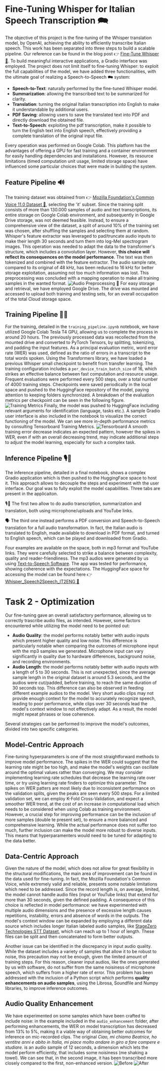 # Fine-Tuning Whisper for Italian Speech Transcription 🗪
The objective of this project is the fine-tuning of the Whisper translation model, by OpenAI, achieving the ability to efficiently transcribe Italian speech. This work has been separated into three steps to build a scalable pipeline.
Our reference can be found in the blog post 👉 [Fine-Tune Whisper 🤗](https://huggingface.co/blog/fine-tune-whisper). To build meaningful interactive applications, a Gradio interface was employed. 
The project does not limit itself to fine-tuning Whisper: to exploit the full capabilities of the model, we have added three functionalities, with the ultimate goal of realizing a 
Speech-to-Speech 🗪 system:
- **Speech-to-Text**: naturally performed by the fine-tuned Whisper model.
- **Summarization**: allowing the transcribed text to be summarized for clarity.
- **Translation**: turning the original Italian transcription into English to make it understandable by additional users.
- **PDF Saving**: allowing users to save the translated text into PDF and directly download the obtained file.
- **Text-to-Speech**: exploiting the pdf transcription, make it possible to turn the English text into English speech, effectively providing a complete translation of the original input file.

Every operation was performed on Google Colab. This platform has the advantages of offering a GPU for fast training and a container environment for easily handling dependencies and installations. However, its resource limitations (timed computation unit usage, limited storage space) have influenced some particular choices that were made in building the system.

## Feature Pipeline 🔊
The training dataset was obtained from 👉 [Mozilla Foundation's Common Voice 11.0 Dataset 🤗](https://huggingface.co/datasets/mozilla-foundation/common_voice_11_0/viewer/it), selecting the 'it' subset. Since the training split consists of more than 130.000 samples of audio and text transcriptions, its entire storage on Google Colab environment, and subsequently in Google Drive storage, was not deemed feasible. Instead, to ensure a comprehensive view of the dataset, a split of around 10% of the training set was chosen, after shuffling the samples and selecting them at random.
Whisper's feature extractor was leveraged to pad/truncate audio inputs to make their length 30 seconds and turn them into log-Mel spectrogram images. This operation was needed to adapt the data to the transformer's structure, which includes a convolution layer. However, **this choice will reflect its consequences on the model performance**. The text was then tokenized and combined with the feature extractor.
The audio sample rate, compared to its original of 48 kHz, has been reduced to 16 kHz for better storage exploitation, assuming not too much information was lost.
This preprocessing was concluded with a mapping operation to make all training samples in the wanted format. 
![Audio Preprocessing](img/afe.png)
💾 For easy storage and retrieval, we have employed Google Drive. The drive was mounted and accessed to upload both training and testing sets, for an overall occupation of the total Cloud storage space.

## Training Pipeline 🏋️‍♂️
For the training, detailed in the `training_pipeline.ipynb` notebook, we have utilized Google Colab Tesla T4 GPU, allowing us to complete the process in around 20 hours. The previously processed data was recollected from the mounted drive and converted to PyTorch Tensors, by splitting, tokenizing, and padding the input features. As a principal evaluation metric, word error rate (WER) was used, defined as the ratio of errors in a transcript to the total words spoken. Using the Transformers library, we have loaded a previous Whisper small checkpoint to benefit from transfer learning. The training configuration includes a `per_device_train_batch_size` of 16, which strikes an effective balance between fast computation and resource usage. Frequent evaluations were performed every 500 steps, over a total number of 4000 training steps. Checkpoints were saved periodically in the local space and pushed to the HuggingFace repository of the model, paying attention to keeping folders synchronized. A breakdown of the evaluation metrics per checkpoint can be seen in the following figure.
![Training Metrics](img/tm.png)
Finally, the model was pushed to HuggingFace including relevant arguments for identification (language, tasks etc.). A sample Gradio user interface is also included in the notebook to visualize the correct functioning of the model.
We can see more in-depth performance metrics by consulting Tensorboard Training Metrics. 
![Tensorboard](img/tensor.png) A smooth training error decrease indicates an expected pattern, however the spikes in WER, even if with an overall decreasing trend, may indicate additional steps to adjust the model learning, especially for such a complex task.

## Inference Pipeline 🎙️📝
The inference pipeline, detailed in a final notebook, shows a complex Gradio application which is then pushed to the HuggingFace space to host it. This approach allows to decouple the steps and experiment with the user interface. Our goal was to fully exploit the model capabilities. Three tabs are present in the applicaiton. 

🎙️📝 The first two allow to do audio transcription, summarization and translation, both using microphone/uploads and YouTube links. 

🗣 The third one instead performs a PDF conversion and Speech-to-Speech translation for a full audio transformation. In fact, the Italian audio is translated to English, made available to download in PDF format, and turned to English speech, which can be played and downloaded from Gradio. 

Four examples are available on the space, both in mp3 format and YouTube links. They were carefully selected to strike a balance between complexity, quality and reader-friendliness. The mp3 audios were generated by us using [Text-to-Speech Software](https://ttsmaker.com/).
The app was tested for performance, showing coherence with the expectations.
The HuggingFace space for accessing the model can be found here 👉 [Whisper_Speech2Speech_IT2ENG 🤗](https://huggingface.co/spaces/SaladSlayer00/Whisper_Speech2Speech_IT2ENG)

# Task 2 - Optimization
Our fine-tuning gave an overall satisfactory performance, allowing us to correctly trascribe audio files, as intended. However, some factors encountered while utilizing the model need to be pointed out:
- **Audio Quality**: the model performs notably better with audio inputs which present higher quality and low noise. This difference is particularly notable when comparing the outcomes of microphone input with the mp3 samples we generated. Microphone input can vary significantly in quality due to hardware differences, background noise, and recording environments.
- **Audio Length**: the model performs notably better with audio inputs with a length of 5 to 30 seconds. This is not unexpected, since the average sample length in the original dataset is around 5.3 seconds, and the audios were cut/padded, before training, to reach the same duration of 30 seconds top. This difference can also be observed in feeding different example audios to the model. Very short audio clips may not provide enough context for the model to accurately recognize speech, leading to poor performance, while clips over 30 seconds lead the model's context window to not effectively adapt. As a result, the model might repeat phrases or lose coherence.

Several strategies can be performed to improve the model's outcomes, divided into two specific categories.

## Model-Centric Approach
Fine-tuning hyperparameters is one of the most straightforward methods to improve model performance. The spikes in the WER could suggest that the learning rate might be too high, and make the model's weights can oscillate around the optimal values rather than converging. We may consider implementing learning rate schedules that decrease the learning rate over time, or try using learning rate finders to optimize this parameter. The spikes on WER patters are most likely due to inconsistent performance on the validation splits, given the peaks are seen every 500 steps. For a limited validation set, we can employ K-Fold Cross-Validation, and expect a smoother WER trend, at the cost of an increase in computational load which needs to be considered when using Colab as training environment. However, a crucial step for improving performance can be the inclusion of more samples (double te present set), to ensure a more balanced and comprehensive learning. While the actual performance does not suffer too much, further inclusion can make the model more robust to diverse inputs. This means that hyperparamenters would need to be tuned for adapting to the data better.  

## Data-Centric Approach
Given the nature of the model, which does not allow for great flexibility in the structural modifications, the main area of improvement can be found in the data used for fine-tuning. In fact, the Mozilla Foundation's Common Voice, while extremely valid and reliable, presents some notable limitations which need to be addressed. Since the record length is, on average, limited, the model cannot handle audio files (input or YouTube links) that extend for more than 30 seconds, given the defined padding. A consequence of this choice is reflected in model performance: we have experimented with multiple audio dimensions and the presence of excessive length causes repetitions, instability, errors and absence of words in the outputs. The model's context window can be expanded by employing a different data source which includes longer Italian labeled audio samples, like 
[StageZero Technologies STT Dataset](https://stagezero.ai/italian-speech-recognition-dataset/), which can reach up to 1 hour of length. These files can be split and then concatenated to form better outputs. 

Another issue can be identified in the discrepancy in input audio quality. While the dataset includes a variety of samples that allow it to be robust to noise, this precaution may not be enough, given the limited amount of training steps. For this reason, cleaner input audios, like the ones generated by us with software, do not suffer from the same noisiness of microphone speech, which suffers from a higher rate of error. This problem has been addressed with the inclusion of a Python script which performs **quality enhancements on audio samples**, using the Librosa, Soundfile and Numpy libraries, to improve inference outcomes. 

## Audio Quality Enhancement
We have experimented on some samples which have been crafted to include noise: in the example included in the `audio_enhancement` folder, after performing enhancements, the WER on model transcription has decreased from 13% to 5%, making it a viable way of obtaining better outcomes for inference on mic-recorded clips.
The original *Ciao, mi chiamo Beatrice, ho ventitre anni e abito in Italia, mi piace molto andare in giro a fare compere e studiare.* is an audio sample of 12 seconds, a dimension which lets the model perform efficiently, that includes some noisiness (me shaking a towel). We can see that, in the second image, it has been transcribed more closely compared to the first, non-enhanced version.
![Before](audio_enhancement/before_proc.png)
![After](audio_enhancement/after_proc.png)

